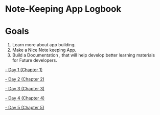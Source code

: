 # Note-Keeping App Logbook

# Goals

1. Learn more about app building.
2. Make a Nice Note keeping App.
3. Build a Documentation , that will help develop better learning materials for Future developers.


[- Day 1 (Chapter 1)](chapters/chapter_1.md)


[- Day 2 (Chapter 2)](chapters/chapter_2.md)


[- Day 3 (Chapter 3)](chapters/chapter_3.md)

[- Day 4 (Chapter 4)](chapters/chapter_4.md)

[- Day 5 (Chapter 5)](chapters/chapter_5.md)
